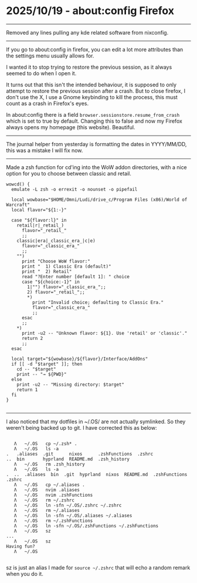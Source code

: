 # 2025/10/19 - about:config Firefox

---

Removed any lines pulling any kde related software from nixconfig.

---


If you go to about:config in firefox, you can edit a lot more attributes than the settings menu usually allows for.

I wanted it to stop trying to restore the previous session, as it always seemed to do when I open it.

It turns out that this isn't the intended behaviour, it is supposed to only attempt to restore the previous session after a crash.  But to close firefox, I don't use the X, I use a Gnome keybinding to kill the process, this must count as a crash in Firefox's eyes.

In about:config there is a field ```browser.sessionstore.resume_from_crash``` which is set to true by default.  Changing this to false and now my Firefox always opens my homepage (this website).  Beautiful.

---

The journal helper from yesterday is formatting the dates in YYYY/MM/DD, this was a mistake I will fix now.

---

Made a zsh function for cd'ing into the WoW addon directories, with a nice option for you to choose between classic and retail.

```
wowcd() {
  emulate -L zsh -o errexit -o nounset -o pipefail

  local wowbase="$HOME/Omni/Ludi/drive_c/Program Files (x86)/World of Warcraft"
  local flavor="${1:-}"

  case "${flavor:l}" in
    retail|r|_retail_)
      flavor="_retail_"
      ;;
    classic|era|_classic_era_|c|e)
      flavor="_classic_era_"
      ;;
    "")
      print "Choose WoW flavor:"
      print "  1) Classic Era (default)"
      print "  2) Retail"
      read "?Enter number [default 1]: " choice
      case "${choice:-1}" in
        1|"") flavor="_classic_era_";;
        2) flavor="_retail_";;
        *)
          print "Invalid choice; defaulting to Classic Era."
          flavor="_classic_era_"
          ;;
      esac
      ;;
    *)
      print -u2 -- "Unknown flavor: ${1}. Use 'retail' or 'classic'."
      return 2
      ;;
  esac

  local target="${wowbase}/${flavor}/Interface/AddOns"
  if [[ -d "$target" ]]; then
    cd -- "$target"
    print -- "→ ${PWD}"
  else
    print -u2 -- "Missing directory: $target"
    return 1
  fi
}


```
---

I also noticed that my dotfiles in ~/.OS/ are not actually symlinked.   So they weren't being backed up to git.  I have corrected this as below:



```

   Λ   ~/.OS   cp ~/.zsh* .
   Λ   ~/.OS   ls -a
.   .aliases  .git      nixos      .zshFunctions  .zshrc
..  bin       hyprland  README.md  .zsh_history
   Λ   ~/.OS   rm .zsh_history
   Λ   ~/.OS   ls -a
.  ..  .aliases  bin  .git  hyprland  nixos  README.md  .zshFunctions  .zshrc
   Λ   ~/.OS   cp ~/.aliases .
   Λ   ~/.OS   nvim .aliases
   Λ   ~/.OS   nvim .zshFunctions
   Λ   ~/.OS   rm ~/.zshrc
   Λ   ~/.OS   ln -sfn ~/.OS/.zshrc ~/.zshrc
   Λ   ~/.OS   rm ~/.aliases
   Λ   ~/.OS   ln -sfn ~/.OS/.aliases ~/.aliases
   Λ   ~/.OS   rm ~/.zshFunctions
   Λ   ~/.OS   ln -sfn ~/.OS/.zshFunctions ~/.zshFunctions
   Λ   ~/.OS   sz
...
   Λ   ~/.OS   sz
Having fun?
   Λ   ~/.OS


```

sz is just an alias I made for ```source ~/.zshrc``` that will echo a random remark when you do it.

